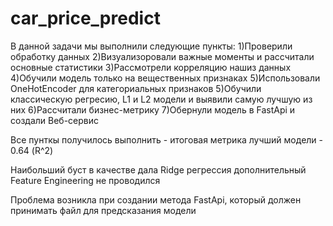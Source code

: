 # car_price_predict

В данной задачи мы выполнили следующие пункты:
1)Проверили обработку данных
2)Визуализоровали важные моменты и рассчитали основные статистики
3)Рассмотрели корреляцию нашиз данных
4)Обучили модель только на вещественных признаках
5)Использовали OneHotEncoder для категориальных признаков
5)Обучили классическую регресию, L1 и L2 модели и выявили самую лучшую из них
6)Рассчитали бизнес-метрику
7)Обернули модель в FastApi и создали Веб-сервис

Все пунткы получилось выполнить - итоговая метрика лучший модели - 0.64 (R^2)

Наибольший буст в качестве дала Ridge регрессия дополнительный Feature Engineering не проводился

Проблема возникла при создании метода FastApi, который должен принимать файл для предсказания модели
